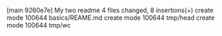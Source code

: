 [main 9260e7e] My two readme
 4 files changed, 8 insertions(+)
 create mode 100644 basics/REAME.md
 create mode 100644 tmp/head
 create mode 100644 tmp/wc
